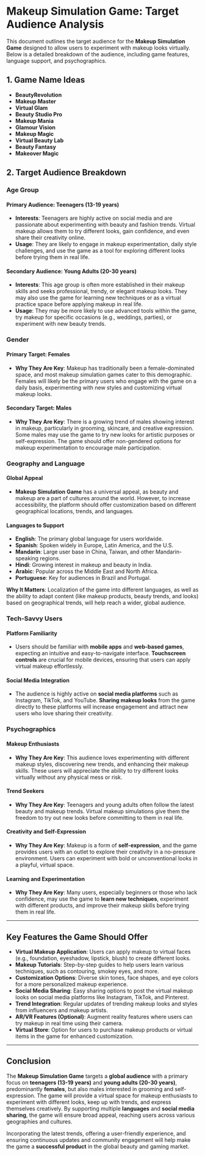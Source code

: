   # Makeup Simulation Game: Target Audience Analysis
   
This document outlines the target audience for the **Makeup Simulation Game** designed to allow users to experiment with makeup looks virtually. Below is a detailed breakdown of the audience, including game features, language support, and psychographics.

## 1. **Game Name Ideas**

- **BeautyRevolution**
- **Makeup Master**
- **Virtual Glam**
- **Beauty Studio Pro**
- **Makeup Mania**
- **Glamour Vision**
- **Makeup Magic**
- **Virtual Beauty Lab**
- **Beauty Fantasy**
- **Makeover Magic**

## 2. **Target Audience Breakdown**

### **Age Group**

#### Primary Audience: **Teenagers (13-19 years)**
- **Interests**: Teenagers are highly active on social media and are passionate about experimenting with beauty and fashion trends. Virtual makeup allows them to try different looks, gain confidence, and even share their creativity online.
- **Usage**: They are likely to engage in makeup experimentation, daily style challenges, and use the game as a tool for exploring different looks before trying them in real life.

#### Secondary Audience: **Young Adults (20-30 years)**
- **Interests**: This age group is often more established in their makeup skills and seeks professional, trendy, or elegant makeup looks. They may also use the game for learning new techniques or as a virtual practice space before applying makeup in real life.
- **Usage**: They may be more likely to use advanced tools within the game, try makeup for specific occasions (e.g., weddings, parties), or experiment with new beauty trends.

### **Gender**

#### Primary Target: **Females**
- **Why They Are Key**: Makeup has traditionally been a female-dominated space, and most makeup simulation games cater to this demographic. Females will likely be the primary users who engage with the game on a daily basis, experimenting with new styles and customizing virtual makeup looks.
  
#### Secondary Target: **Males**
- **Why They Are Key**: There is a growing trend of males showing interest in makeup, particularly in grooming, skincare, and creative expression. Some males may use the game to try new looks for artistic purposes or self-expression. The game should offer non-gendered options for makeup experimentation to encourage male participation.

### **Geography and Language**

#### Global Appeal
- **Makeup Simulation Game** has a universal appeal, as beauty and makeup are a part of cultures around the world. However, to increase accessibility, the platform should offer customization based on different geographical locations, trends, and languages.

#### Languages to Support
- **English**: The primary global language for users worldwide.
- **Spanish**: Spoken widely in Europe, Latin America, and the U.S.
- **Mandarin**: Large user base in China, Taiwan, and other Mandarin-speaking regions.
- **Hindi**: Growing interest in makeup and beauty in India.
- **Arabic**: Popular across the Middle East and North Africa.
- **Portuguese**: Key for audiences in Brazil and Portugal.

**Why It Matters**: 
Localization of the game into different languages, as well as the ability to adapt content (like makeup products, beauty trends, and looks) based on geographical trends, will help reach a wider, global audience.

### **Tech-Savvy Users**

#### Platform Familiarity
- Users should be familiar with **mobile apps** and **web-based games**, expecting an intuitive and easy-to-navigate interface. **Touchscreen controls** are crucial for mobile devices, ensuring that users can apply virtual makeup effortlessly.

#### Social Media Integration
- The audience is highly active on **social media platforms** such as Instagram, TikTok, and YouTube. **Sharing makeup looks** from the game directly to these platforms will increase engagement and attract new users who love sharing their creativity.

### **Psychographics**

#### Makeup Enthusiasts
- **Why They Are Key**: This audience loves experimenting with different makeup styles, discovering new trends, and enhancing their makeup skills. These users will appreciate the ability to try different looks virtually without any physical mess or risk.
  
#### Trend Seekers
- **Why They Are Key**: Teenagers and young adults often follow the latest beauty and makeup trends. Virtual makeup simulations give them the freedom to try out new looks before committing to them in real life.

#### Creativity and Self-Expression
- **Why They Are Key**: Makeup is a form of **self-expression**, and the game provides users with an outlet to explore their creativity in a no-pressure environment. Users can experiment with bold or unconventional looks in a playful, virtual space.

#### Learning and Experimentation
- **Why They Are Key**: Many users, especially beginners or those who lack confidence, may use the game to **learn new techniques**, experiment with different products, and improve their makeup skills before trying them in real life.

---

## **Key Features the Game Should Offer**

- **Virtual Makeup Application**: Users can apply makeup to virtual faces (e.g., foundation, eyeshadow, lipstick, blush) to create different looks.
- **Makeup Tutorials**: Step-by-step guides to help users learn various techniques, such as contouring, smokey eyes, and more.
- **Customization Options**: Diverse skin tones, face shapes, and eye colors for a more personalized makeup experience.
- **Social Media Sharing**: Easy sharing options to post the virtual makeup looks on social media platforms like Instagram, TikTok, and Pinterest.
- **Trend Integration**: Regular updates of trending makeup looks and styles from influencers and makeup artists.
- **AR/VR Features (Optional)**: Augment reality features where users can try makeup in real time using their camera.
- **Virtual Store**: Option for users to purchase makeup products or virtual items in the game for enhanced customization.

---

## **Conclusion**

The **Makeup Simulation Game** targets a **global audience** with a primary focus on **teenagers (13-19 years)** and **young adults (20-30 years)**, predominantly **females**, but also males interested in grooming and self-expression. The game will provide a virtual space for makeup enthusiasts to experiment with different looks, keep up with trends, and express themselves creatively. By supporting multiple **languages** and **social media sharing**, the game will ensure broad appeal, reaching users across various geographies and cultures.

Incorporating the latest trends, offering a user-friendly experience, and ensuring continuous updates and community engagement will help make the game a **successful product** in the global beauty and gaming market.


